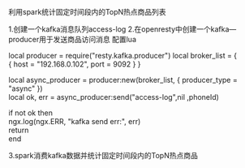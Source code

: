 利用spark统计固定时间段内的TopN热点商品列表


1.创建一个kafka消息队列access-log
2.在openresty中创建一个kafka—producer用于发送商品访问消息
配置lua


local producer = require("resty.kafka.producer") 
local broker_list = {  
    { host = "192.168.0.102", port = 9092 }
}

local async_producer = producer:new(broker_list, { producer_type = "async" })   
local ok, err = async_producer:send("access-log",nil ,phoneId)  

if not ok then  
    ngx.log(ngx.ERR, "kafka send err:", err)  
    return  
end

3.spark消费kafka数据并统计固定时间段内的TopN热点商品